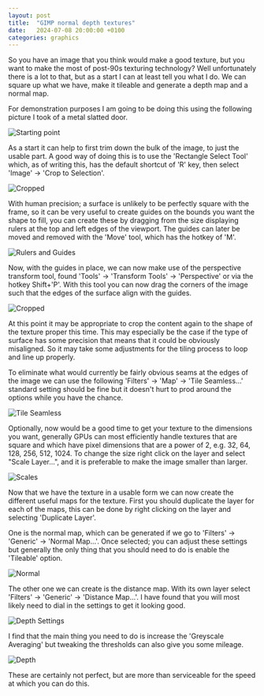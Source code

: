 ```yaml
---
layout: post
title:  "GIMP normal depth textures"
date:   2024-07-08 20:00:00 +0100
categories: graphics
---
```

So you have an image that you think would make a good texture, but you want to make the most of post-90s texturing technology? Well unfortunately there is a lot to that, but as a start I can at least tell you what I do. We can square up what we have, make it tileable and generate a depth map and a normal map.

For demonstration purposes I am going to be doing this using the following picture I took of a metal slatted door.

![Starting point](/assets/images/venty.jpg)

As a start it can help to first trim down the bulk of the image, to just the usable part. A good way of doing this is to use the 'Rectangle Select Tool' which, as of writing this, has the default shortcut of 'R' key, then select 'Image' -> 'Crop to Selection'.

![Cropped](/assets/images/ventyCrop.jpg)

With human precision; a surface is unlikely to be perfectly square with the frame, so it can be very useful to create guides on the bounds you want the shape to fill, you can create these by dragging from the size displaying rulers at the top and left edges of the viewport. The guides can later be moved and removed with the 'Move' tool, which has the hotkey of 'M'.

![Rulers and Guides](/assets/images/rulers&guides.png)

Now, with the guides in place, we can now make use of the perspective transform tool, found 'Tools' -> 'Transform Tools' -> 'Perspective' or via the hotkey Shift+'P'. With this tool you can now drag the corners of the image such that the edges of the surface align with the guides.

![Cropped](/assets/images/ventyPerspective.jpg)

At this point it may be appropriate to crop the content again to the shape of the texture proper this time. This may especially be the case if the type of surface has some precision that means that it could be obviously misaligned. So it may take some adjustments for the tiling process to loop and line up properly.

To eliminate what would currently be fairly obvious seams at the edges of the image we can use the following 'Filters' -> 'Map' -> 'Tile Seamless...' standard setting should be fine but it doesn't hurt to prod around the options while you have the chance.

![Tile Seamless](/assets/images/ventyTileSeamless.jpg)

Optionally, now would be a good time to get your texture to the dimensions you want, generally GPUs can most efficiently handle textures that are square and which have pixel dimensions that are a power of 2, e.g. 32, 64, 128, 256, 512, 1024. To change the size right click on the layer and select "Scale Layer...", and it is preferable to make the image smaller than larger.

![Scales](/assets/images/vent1.png)

Now that we have the texture in a usable form we can now create the different useful maps for the texture. First you should duplicate the layer for each of the maps, this can be done by right clicking on the layer and selecting 'Duplicate Layer'.

One is the normal map, which can be generated if we go to 'Filters' -> 'Generic' -> 'Normal Map...'. Once selected; you can adjust these settings but generally the only thing that you should need to do is enable the 'Tileable' option.

![Normal](/assets/images/vent1_Normal.png)

The other one we can create is the distance map. With its own layer select 'Filters' -> 'Generic' -> 'Distance Map...'. I have found that you will most likely need to dial in the settings to get it looking good.

![Depth Settings](/assets/images/DistanceMapSettings.png)

I find that the main thing you need to do is increase the 'Greyscale Averaging' but tweaking the thresholds can also give you some mileage.

![Depth](/assets/images/vent1_Depth.png)

These are certainly not perfect, but are more than serviceable for the speed at which you can do this.